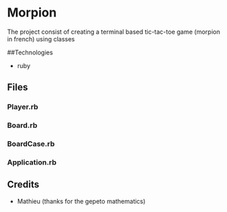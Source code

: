 # Morpion

The project consist of creating a terminal based tic-tac-toe game (morpion in french) using classes 

##Technologies

- ruby

## Files

### Player.rb

### Board.rb

### BoardCase.rb

### Application.rb

## Credits

- Mathieu (thanks for the gepeto mathematics)
